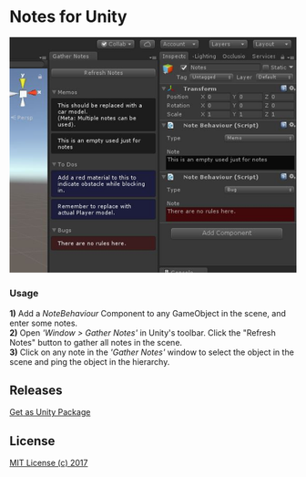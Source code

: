 # Notes for Unity  

![Example image](https://github.com/0x4d4147/readme-images/blob/master/NotesForUnity/noteforunity-with-colors.JPG?raw=true)  

### Usage  

**1)** Add a _NoteBehaviour_ Component to any GameObject in the scene, and enter some notes.  
**2)** Open _'Window > Gather Notes'_ in Unity's toolbar. Click the "Refresh Notes" button to gather all notes in the scene.  
**3)** Click on any note in the _'Gather Notes'_ window to select the object in the scene and ping the object in the hierarchy.  

## Releases  

[Get as Unity Package](https://github.com/0x4d4147/NotesForUnity/releases)  

## License  
[MIT License (c) 2017](https://github.com/0x4d4147/NotesForUnity/blob/master/LICENSE)  
